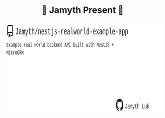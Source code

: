 <!-- built at 9/23/2022, 9:21:26 AM -->
<h1 align="center">
🎉 Jamyth Present 🎉
</h1>
<p align="center">
    <a href="https://github.com/Jamyth/nestjs-realworld-example-app">
        <img width="1000" height="300" src="./readme.svg" />
    </a>
</p>